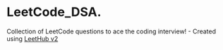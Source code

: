 # LeetCode_DSA.
Collection of LeetCode questions to ace the coding interview! - Created using [LeetHub v2](https://github.com/arunbhardwaj/LeetHub-2.0)
